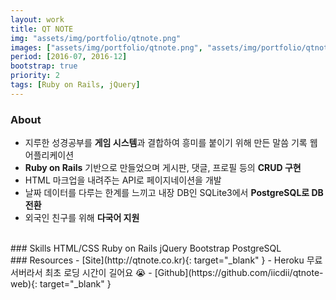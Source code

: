```yaml
---
layout: work
title: QT NOTE
img: "assets/img/portfolio/qtnote.png"
images: ["assets/img/portfolio/qtnote.png", "assets/img/portfolio/qtnote2.png", "assets/img/portfolio/qtnote3.png", "assets/img/portfolio/qtnote4.png"]
period: [2016-07, 2016-12]
bootstrap: true
priority: 2
tags: [Ruby on Rails, jQuery]
---
```


### About
* 지루한 성경공부를 **게임 시스템**과 결합하여 흥미를 붙이기 위해 만든 말씀 기록 웹 어플리케이션
* **Ruby on Rails** 기반으로 만들었으며 게시판, 댓글, 프로필 등의 **CRUD 구현**
* HTML 마크업을 내려주는 API로 페이지네이션을 개발
* 날짜 데이터를 다루는 한계를 느끼고 내장 DB인 SQLite3에서 **PostgreSQL로 DB 전환**
* 외국인 친구를 위해 **다국어 지원** 

<br>
### Skills
<span class="badge badge-dark">HTML/CSS</span>
<span class="badge badge-dark">Ruby on Rails</span>
<span class="badge badge-dark">jQuery</span>
<span class="badge badge-dark">Bootstrap</span>
<span class="badge badge-dark">PostgreSQL</span>

<br>
### Resources
- [Site](http://qtnote.co.kr){: target="_blank" } - Heroku 무료 서버라서 최초 로딩 시간이 길어요 😭
- [Github](https://github.com/iicdii/qtnote-web){: target="_blank" }
